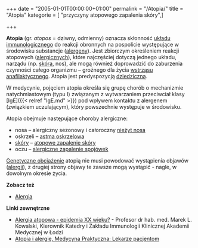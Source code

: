 +++
date = "2005-01-01T00:00:00+01:00"
permalink = "/Atopia/"
title = "Atopia"
kategorie = [ "przyczyny atopowego zapalenia skóry",]

+++

**Atopia** (gr. *atopos* = dziwny, odmienny) oznacza skłonność [układu
immunologicznego](/atopedia/Układ_immunologiczny) do reakcji obronnych na
pospolicie występujące w środowisku substancje ([alergeny](/atopedia/Alergen)).
Jest zbiorczym określeniem reakcji atopowych
([alergicznych](/atopedia/Reakcja_alergiczna)), które najczęściej dotyczą
jednego układu, narządu (np. [skóra](/atopedia/Skóra), nos), ale mogą również
doprowadzić do zaburzenia czynności całego organizmu – groźnego dla życia
[wstrząsu anafilaktycznego](/atopedia/Wstrząs_anafilaktyczny). Atopia jest
predyspozycją [dziedziczną](/atopedia/Obciążenie_genetyczne).

W medycynie, pojęciem atopia określa się grupę chorób o mechanizmie
natychmiastowym (typu I) związanym z wytwarzaniem przeciwciał klasy [IgE]({{<
relref "IgE.md" >}}) pod wpływem kontaktu z alergenem (związkiem uczulającym),
który powszechnie występuje w środowisku.

Atopia obejmuje następujące choroby alergiczne:

-   nosa – alergiczny sezonowy i całoroczny [nieżyt nosa](/atopedia/Alergiczny_nieżyt_nosa)
-   oskrzeli – [astma oskrzelowa](/atopedia/Astma_oskrzelowa)
-   [skóry](/atopedia/Skóra) – [atopowe zapalenie skóry](/atopedia/Atopowe_zapalenie_skóry)
-   oczu – [alergiczne zapalenie spojówek](/atopedia/Alergiczne_zapalenie_spojówek)

[Genetyczne obciążenie](/atopedia/Obciążenie_genetyczne) atopią nie musi powodować wystąpienia objawów ([alergii](/atopedia/Alergia)), z drugiej strony objawy te zawsze mogą wystąpić - nagle, w dowolnym okresie życia.

**Zobacz też**

-   [Alergia](/atopedia/Alergia)

**Linki zewnętrzne**

-   [Alergia atopowa - epidemia XX wieku?](http://www.sluzbazdrowia.com.pl/html/more2958d.php) - Profesor dr hab. med. Marek L. Kowalski, Kierownik Katedry i Zakładu Immunologii Klinicznej Akademii Medycznej w Łodzi
-   [Atopia i alergie, Medycyna Praktyczna: Lekarze pacjentom](http://alergie.mp.pl/chorobyalergiczne/wartowiedziec/show.html?id=60213)
